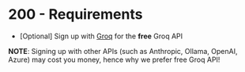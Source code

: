 # 200 - Requirements

- [Optional] Sign up with [Groq](https://console.groq.com) for the **free** Groq API

**NOTE**: Signing up with other APIs (such as Anthropic, Ollama, OpenAI, Azure) may cost you money, hence why we prefer free Groq API!
